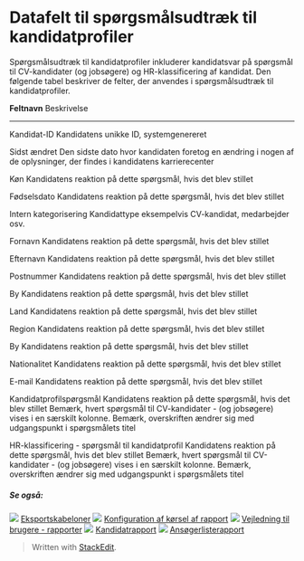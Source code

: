 # Datafelt til spørgsmålsudtræk til kandidatprofiler

Spørgsmålsudtræk til kandidatprofiler inkluderer kandidatsvar på spørgsmål til CV-kandidater (og jobsøgere) og HR-klassificering af kandidat. Den følgende tabel beskriver de felter, der anvendes i spørgsmålsudtræk til kandidatprofiler.

**Feltnavn**
Beskrivelse
***
Kandidat-ID
Kandidatens unikke ID, systemgenereret

Sidst ændret
Den sidste dato hvor kandidaten foretog en ændring i nogen af de oplysninger, der findes i kandidatens karrierecenter

Køn
Kandidatens reaktion på dette spørgsmål, hvis det blev stillet

Fødselsdato
Kandidatens reaktion på dette spørgsmål, hvis det blev stillet

Intern kategorisering
Kandidattype eksempelvis CV-kandidat, medarbejder osv.

Fornavn
Kandidatens reaktion på dette spørgsmål, hvis det blev stillet

Efternavn
Kandidatens reaktion på dette spørgsmål, hvis det blev stillet

Postnummer
Kandidatens reaktion på dette spørgsmål, hvis det blev stillet

By
Kandidatens reaktion på dette spørgsmål, hvis det blev stillet

Land
Kandidatens reaktion på dette spørgsmål, hvis det blev stillet

Region
Kandidatens reaktion på dette spørgsmål, hvis det blev stillet

By
Kandidatens reaktion på dette spørgsmål, hvis det blev stillet

Nationalitet
Kandidatens reaktion på dette spørgsmål, hvis det blev stillet

E-mail
Kandidatens reaktion på dette spørgsmål, hvis det blev stillet

Kandidatprofilspørgsmål
Kandidatens reaktion på dette spørgsmål, hvis det blev stillet
Bemærk, hvert spørgsmål til  CV-kandidater -  (og jobsøgere)  vises i en særskilt kolonne.
Bemærk, overskriften ændrer sig med udgangspunkt i spørgsmålets titel

HR-klassificering - spørgsmål til kandidatprofil
Kandidatens reaktion på dette spørgsmål, hvis det blev stillet
Bemærk, hvert spørgsmål til  CV-kandidater -  (og jobsøgere)  vises i en særskilt kolonne.
Bemærk, overskriften ændrer sig med udgangspunkt i spørgsmålets titel

##### Se også:

![](../Resources/Images/icon-document-link.png)  [Eksportskabeloner](export_templates.htm)
![](../Resources/Images/icon-document-link.png)  [Konfiguration af kørsel af rapport](configuring_and_running_a_report.htm)
![](../Resources/Images/icon-document-link.png)  [Vejledning til brugere - rapporter](guide_for_users_reports.htm)
![](../Resources/Images/icon-document-link.png)  [Kandidatrapport](candidate_report.htm)
![](../Resources/Images/icon-document-link.png)  [Ansøgerlisterapport](applicant_list_report.htm)


> Written with [StackEdit](https://stackedit.io/).
<!--stackedit_data:
eyJoaXN0b3J5IjpbODI4ODE2MjddfQ==
-->